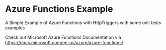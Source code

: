# Azure Functions Example
A Simple Example of Azure Functions with HttpTriggers with some unit tests examples

Check out Microsoft Azure Functions Documentation via https://docs.microsoft.com/en-us/azure/azure-functions/
